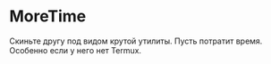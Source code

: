 # MoreTime
Скиньте другу под видом крутой утилиты. Пусть потратит время. Особенно если у него нет Termux.
